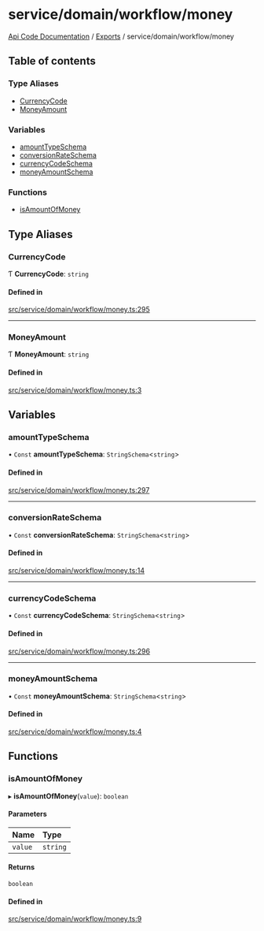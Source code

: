 # service/domain/workflow/money
[Api Code Documentation](../README.md) / [Exports](../modules.md) / service/domain/workflow/money

## Table of contents

### Type Aliases

- [CurrencyCode](service_domain_workflow_money.md#currencycode)
- [MoneyAmount](service_domain_workflow_money.md#moneyamount)

### Variables

- [amountTypeSchema](service_domain_workflow_money.md#amounttypeschema)
- [conversionRateSchema](service_domain_workflow_money.md#conversionrateschema)
- [currencyCodeSchema](service_domain_workflow_money.md#currencycodeschema)
- [moneyAmountSchema](service_domain_workflow_money.md#moneyamountschema)

### Functions

- [isAmountOfMoney](service_domain_workflow_money.md#isamountofmoney)

## Type Aliases

### CurrencyCode

Ƭ **CurrencyCode**: `string`

#### Defined in

[src/service/domain/workflow/money.ts:295](https://github.com/openkfw/TruBudget/blob/92640998/api/src/service/domain/workflow/money.ts#L295)

___

### MoneyAmount

Ƭ **MoneyAmount**: `string`

#### Defined in

[src/service/domain/workflow/money.ts:3](https://github.com/openkfw/TruBudget/blob/92640998/api/src/service/domain/workflow/money.ts#L3)

## Variables

### amountTypeSchema

• `Const` **amountTypeSchema**: `StringSchema`\<`string`\>

#### Defined in

[src/service/domain/workflow/money.ts:297](https://github.com/openkfw/TruBudget/blob/92640998/api/src/service/domain/workflow/money.ts#L297)

___

### conversionRateSchema

• `Const` **conversionRateSchema**: `StringSchema`\<`string`\>

#### Defined in

[src/service/domain/workflow/money.ts:14](https://github.com/openkfw/TruBudget/blob/92640998/api/src/service/domain/workflow/money.ts#L14)

___

### currencyCodeSchema

• `Const` **currencyCodeSchema**: `StringSchema`\<`string`\>

#### Defined in

[src/service/domain/workflow/money.ts:296](https://github.com/openkfw/TruBudget/blob/92640998/api/src/service/domain/workflow/money.ts#L296)

___

### moneyAmountSchema

• `Const` **moneyAmountSchema**: `StringSchema`\<`string`\>

#### Defined in

[src/service/domain/workflow/money.ts:4](https://github.com/openkfw/TruBudget/blob/92640998/api/src/service/domain/workflow/money.ts#L4)

## Functions

### isAmountOfMoney

▸ **isAmountOfMoney**(`value`): `boolean`

#### Parameters

| Name | Type |
| :------ | :------ |
| `value` | `string` |

#### Returns

`boolean`

#### Defined in

[src/service/domain/workflow/money.ts:9](https://github.com/openkfw/TruBudget/blob/92640998/api/src/service/domain/workflow/money.ts#L9)
